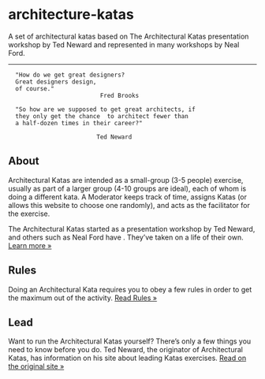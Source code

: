 # architecture-katas
A set of architectural katas based on The Architectural Katas presentation workshop by Ted Neward and represented in many workshops by Neal Ford.

----------

```
  "How do we get great designers?
  Great designers design,
  of course."
                          Fred Brooks

  "So how are we supposed to get great architects, if
  they only get the chance  to architect fewer than
  a half-dozen times in their career?"

                         Ted Neward

```
## About

Architectural Katas are intended as a small-group (3-5 people) exercise, usually as part of a larger group (4-10 groups are ideal), each of whom is doing a different kata. A Moderator keeps track of time, assigns Katas (or allows this website to choose one randomly), and acts as the facilitator for the exercise.

The Architectural Katas started as a presentation workshop by Ted Neward, and others such as Neal Ford have . They’ve taken on a life of their own.  [Learn more »](http://nealford.com/katas/about.html)

## Rules

Doing an Architectural Kata requires you to obey a few rules in order to get the maximum out of the activity.  [Read Rules »](http://nealford.com/katas/rules.html)

## Lead

Want to run the Architectural Katas yourself? There’s only a few things you need to know before you do. Ted Neward, the originator of Architectural Katas, has information on his site about leading Katas exercises.  [Read on the original site »](https://archkatas.herokuapp.com/lead.html)

<!--stackedit_data:
eyJoaXN0b3J5IjpbMTk0Mjg5ODAxNSwxMTM1NDAzOTk1LDk4MD
I5MjkyN119
-->